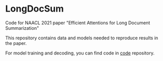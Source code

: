 # LongDocSum
Code for NAACL 2021 paper "Efficient Attentions for Long Document Summarization"  

This repository contains data and models needed to reproduce results in the paper.  

For model training and decoding, you can find code in [code]() repository.  


